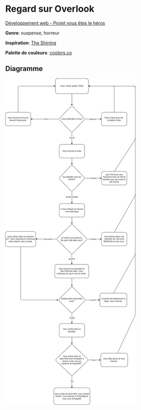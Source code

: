 # Regard sur Overlook

[Développement web - Projet vous êtes le héros](https://smnarnold.com/projets/vous-etes-le-heros)


**Genre**: suspense, horreur


**Inspiration**: [The Shining](https://www.imdb.com/title/tt0081505/)


**Palette de couleurs**: [coolors.co](https://coolors.co/452103-690500-fbf2c0-dc7f2e-000000)


## Diagramme 

![diagramme](./assets/drawio/schema2.png)